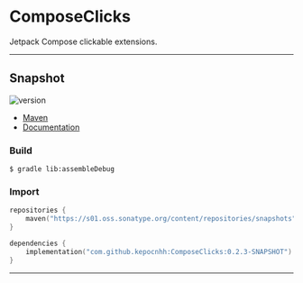 # ComposeClicks
Jetpack Compose clickable extensions.

---

## Snapshot

![version](https://img.shields.io/static/v1?label=version&message=0.2.3-SNAPSHOT&labelColor=212121&color=2962ff&style=flat)

- [Maven](https://s01.oss.sonatype.org/content/repositories/snapshots/com/github/kepocnhh/ComposeClicks/0.2.3-SNAPSHOT)
- [Documentation](https://StanleyProjects.github.io/ComposeClicks/doc/0.2.3-SNAPSHOT)

### Build
```
$ gradle lib:assembleDebug
```

### Import
```kotlin
repositories {
    maven("https://s01.oss.sonatype.org/content/repositories/snapshots")
}

dependencies {
    implementation("com.github.kepocnhh:ComposeClicks:0.2.3-SNAPSHOT")
}
```

---
